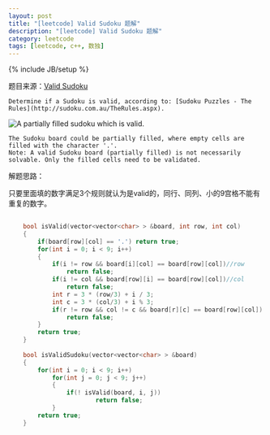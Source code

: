 ```yaml
---
layout: post
title: "[leetcode] Valid Sudoku 题解"
description: "[leetcode] Valid Sudoku 题解"
category: leetcode 
tags: [leetcode, c++, 数独]
---
```

{% include JB/setup %}


题目来源：[Valid Sudoku](https://oj.leetcode.com/problems/valid-sudoku/)

>
	Determine if a Sudoku is valid, according to: [Sudoku Puzzles - The Rules](http://sudoku.com.au/TheRules.aspx).
![A partially filled sudoku which is valid.](http://upload.wikimedia.org/wikipedia/commons/thumb/f/ff/Sudoku-by-L2G-20050714.svg/250px-Sudoku-by-L2G-20050714.svg.png)
>
	The Sudoku board could be partially filled, where empty cells are filled with the character '.'.
	Note: A valid Sudoku board (partially filled) is not necessarily solvable. Only the filled cells need to be validated.

解题思路：

只要里面填的数字满足3个规则就认为是valid的，同行、同列、小的9宫格不能有重复的数字。

```cpp
	
	bool isValid(vector<vector<char> > &board, int row, int col)
    {
        if(board[row][col] == '.') return true;
        for(int i = 0; i < 9; i++)
        {
            if(i != row && board[i][col] == board[row][col])//row
                return false;
            if(i != col && board[row][i] == board[row][col])//col
                return false;
            int r = 3 * (row/3) + i / 3;
            int c = 3 * (col/3) + i % 3;
            if(r != row && col != c && board[r][c] == board[row][col]) 
                return false;
        }
        return true;
    }
    
    bool isValidSudoku(vector<vector<char> > &board) 
    {
        for(int i = 0; i < 9; i++) 
            for(int j = 0; j < 9; j++)
            {
                if(! isValid(board, i, j))
                        return false;
            }
        return true;
    }
```
